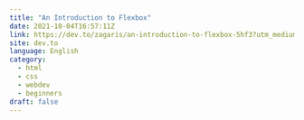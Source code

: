 ```yaml
---
title: "An Introduction to Flexbox"
date: 2021-10-04T16:57:11Z
link: https://dev.to/zagaris/an-introduction-to-flexbox-5hf3?utm_medium=RSS&utm_source=news.12bit.vn
site: dev.to
language: English
category:
  - html
  - css
  - webdev
  - beginners
draft: false
---
```

